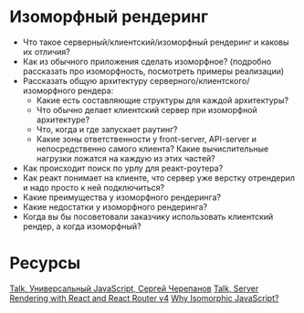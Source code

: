 # Изоморфный рендеринг

* Что такое серверный/клиентский/изоморфный рендеринг и каковы их отличия?
* Как из обычного приложения сделать изоморфное? (подробно рассказать про изоморфность, посмотреть примеры реализации)
* Рассказать общую архитектуру серверного/клиентского/изоморфного рендера:
  * Какие есть составляющие структуры для каждой архитектуры?
  * Что обычно делает клиентский сервер при изоморфной архитектуре?
  * Что, когда и где запускает раутинг?
  * Какие зоны ответственности у front-server, API-server и непосредственно самого клиента? Какие вычислительные нагрузки ложатся на каждую из этих частей?
* Как происходит поиск по урлу для реакт-роутера?
* Как реакт понимает на клиенте, что сервер уже верстку отрендерил и надо просто к ней подключиться?
* Какие преимущества у изоморфного рендеринга?
* Какие недостатки у изоморфного рендеринга?
* Когда вы бы посоветовали заказчику использовать клиентский рендер, а когда изоморфный?

# Ресурсы
[Talk, Универсальный JavaScript, Сергей Черепанов](https://www.youtube.com/watch?v=Y5RV5Ys0-00)
[Talk, Server Rendering with React and React Router v4](https://www.youtube.com/watch?v=mZEv4mHsU5E)
[Why Isomorphic JavaScript?](https://www.oreilly.com/library/view/building-isomorphic-javascript/9781491932926/ch01.html)